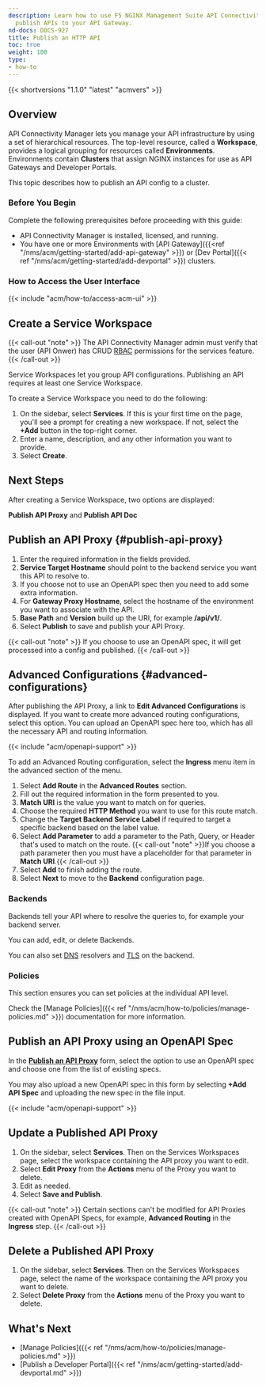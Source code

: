 ```yaml
---
description: Learn how to use F5 NGINX Management Suite API Connectivity Manager to
  publish APIs to your API Gateway.
nd-docs: DOCS-927
title: Publish an HTTP API
toc: true
weight: 100
type:
- how-to
---
```


{{< shortversions "1.1.0" "latest" "acmvers" >}}

## Overview

API Connectivity Manager lets you manage your API infrastructure by using a set of hierarchical resources. The top-level resource, called a **Workspace**, provides a logical grouping for resources called **Environments**. Environments contain **Clusters** that assign NGINX instances for use as API Gateways and Developer Portals.

This topic describes how to publish an API config to a cluster.

### Before You Begin

Complete the following prerequisites before proceeding with this guide:

- API Connectivity Manager is installed, licensed, and running.
- You have one or more Environments with [API Gateway]({{<ref "/nms/acm/getting-started/add-api-gateway" >}}) or [Dev Portal]({{< ref "/nms/acm/getting-started/add-devportal" >}}) clusters.

### How to Access the User Interface

{{< include "acm/how-to/access-acm-ui" >}}

## Create a Service Workspace

{{< call-out "note" >}}
The API Connectivity Manager admin must verify that the user (API Onwer) has CRUD [RBAC](https://en.wikipedia.org/wiki/Role-based_access_control) permissions for the services feature.
{{< /call-out >}}

Service Workspaces let you group API configurations. Publishing an API requires at least one Service Workspace.

To create a Service Workspace you need to do the following:

1. On the sidebar, select **Services**. If this is your first time on the page, you'll see a prompt for creating a new workspace. If not, select the **+Add** button in the top-right corner.
2. Enter a name, description, and any other information you want to provide.
3. Select **Create**.

## Next Steps

After creating a Service Workspace, two options are displayed:

**Publish API Proxy** and **Publish API Doc**

## Publish an API Proxy {#publish-api-proxy}

1. Enter the required information in the fields provided.
2. **Service Target Hostname** should point to the backend service you want this API to resolve to.
3. If you choose not to use an OpenAPI spec then you need to add some extra information.
4. For **Gateway Proxy Hostname**, select the hostname of the environment you want to associate with the API.
5. **Base Path** and **Version** build up the URI, for example **/api/v1/**.
6. Select **Publish** to save and publish your API Proxy.

{{< call-out "note" >}}
If you choose to use an OpenAPI spec, it will get processed into a config and published.
{{< /call-out >}}

## Advanced Configurations {#advanced-configurations}

After publishing the API Proxy, a link to **Edit Advanced Configurations** is displayed.
If you want to create more advanced routing configurations, select this option.
You can upload an OpenAPI spec here too, which has all the necessary API and routing information.

{{< include "acm/openapi-support" >}}

To add an Advanced Routing configuration, select the **Ingress** menu item in the advanced section of the menu.

1. Select **Add Route** in the **Advanced Routes** section.
2. Fill out the required information in the form presented to you.
3. **Match URI** is the value you want to match on for queries.
4. Choose the required **HTTP Method** you want to use for this route match.
5. Change the **Target Backend Service Label** if required to target a specific backend based on the label value.
6. Select **Add Parameter** to add a parameter to the Path, Query, or Header that's used to match on the route.
   {{< call-out "note" >}}If you choose a path parameter then you must have a placeholder for that parameter in **Match URI**.{{< /call-out >}}
7. Select **Add** to finish adding the route.
8. Select **Next** to move to the **Backend** configuration page.

### Backends

Backends tell your API where to resolve the queries to, for example your backend server.

You can add, edit, or delete Backends.

You can also set [DNS](https://en.wikipedia.org/wiki/Domain_Name_System) resolvers and [TLS](https://en.wikipedia.org/wiki/Transport_Layer_Security) on the backend.

### Policies

This section ensures you can set policies at the individual API level.

Check the [Manage Policies]({{< ref "/nms/acm/how-to/policies/manage-policies.md" >}}) documentation for more information.

## Publish an API Proxy using an OpenAPI Spec

In the [**Publish an API Proxy**](#publish-api-proxy) form, select the option to use an OpenAPI spec and choose one from the list of existing specs.

You may also upload a new OpenAPI spec in this form by selecting **+Add API Spec** and uploading the new spec in the file input.

{{< include "acm/openapi-support" >}}

## Update a Published API Proxy

1. On the sidebar, select **Services**. Then on the Services Workspaces page, select the workspace containing the API proxy you want to edit.
2. Select **Edit Proxy** from the **Actions** menu of the Proxy you want to delete.
3. Edit as needed.
4. Select **Save and Publish**.

{{< call-out "note" >}}
Certain sections can't be modified for API Proxies created with OpenAPI Specs, for example, **Advanced Routing** in the **Ingress** step.
{{< /call-out >}}

## Delete a Published API Proxy

1. On the sidebar, select **Services**. Then on the Services Workspaces page, select the name of the workspace containing the API proxy you want to delete.
2. Select **Delete Proxy** from the **Actions** menu of the Proxy you want to delete.

## What's Next

- [Manage Policies]({{< ref "/nms/acm/how-to/policies/manage-policies.md" >}})
- [Publish a Developer Portal]({{< ref "/nms/acm/getting-started/add-devportal.md" >}})
